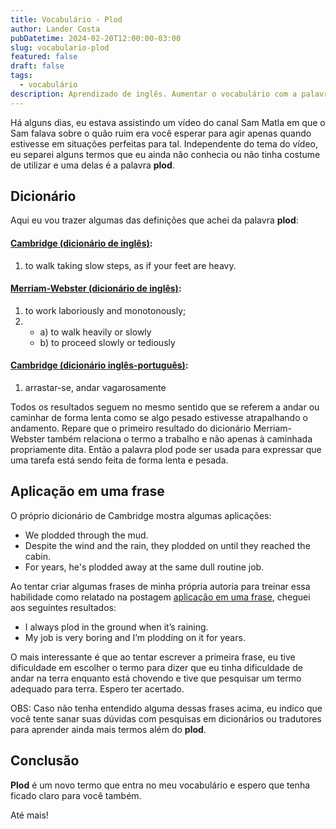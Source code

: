 ```yaml
---
title: Vocabulário - Plod
author: Lander Costa
pubDatetime: 2024-02-20T12:00:00-03:00
slug: vocabulario-plod
featured: false
draft: false
tags:
  - vocabulário
description: Aprendizado de inglês. Aumentar o vocabulário com a palavra plod.
---
```


Há alguns dias, eu estava assistindo um vídeo do canal Sam Matla em que o Sam falava sobre o quão ruim era você esperar para agir apenas quando estivesse em situações perfeitas para tal. Independente do tema do vídeo, eu separei alguns termos que eu ainda não conhecia ou não tinha costume de utilizar e uma delas é a palavra **plod**.

## Dicionário
Aqui eu vou trazer algumas das definições que achei da palavra **plod**:

#### [Cambridge (dicionário de inglês)](https://dictionary.cambridge.org/dictionary/english/plod):
1. to walk taking slow steps, as if your feet are heavy.

#### [Merriam-Webster (dicionário de inglês)](https://www.merriam-webster.com/dictionary/plod):
1. to work laboriously and monotonously;
2. - a) to walk heavily or slowly
   - b) to proceed slowly or tediously

#### [Cambridge (dicionário inglês-português)](https://dictionary.cambridge.org/pt/dicionario/ingles-portugues/plod):
1. arrastar-se, andar vagarosamente

Todos os resultados seguem no mesmo sentido que se referem a andar ou caminhar de forma lenta como se algo pesado estivesse atrapalhando o andamento. Repare que o primeiro resultado do dicionário Merriam-Webster também relaciona o termo a trabalho e não apenas à caminhada propriamente dita. Então a palavra plod pode ser usada para expressar que uma tarefa está sendo feita de forma lenta e pesada.

## Aplicação em uma frase
O próprio dicionário de Cambridge mostra algumas aplicações:
- We plodded through the mud.
- Despite the wind and the rain, they plodded on until they reached the cabin.
- For years, he's plodded away at the same dull routine job.

Ao tentar criar algumas frases de minha própria autoria para treinar essa habilidade como relatado na postagem [aplicação em uma frase](./aplicacao-em-uma-frase/), cheguei aos seguintes resultados:
- I always plod in the ground when it’s raining.
- My job is very boring and I’m plodding on it for years.

O mais interessante é que ao tentar escrever a primeira frase, eu tive dificuldade em escolher o termo para dizer que eu tinha dificuldade de andar na terra enquanto está chovendo e tive que pesquisar um termo adequado para terra. Espero ter acertado.

OBS: Caso não tenha entendido alguma dessas frases acima, eu indico que você tente sanar suas dúvidas com pesquisas em dicionários ou tradutores para aprender ainda mais termos além do **plod**.

## Conclusão
**Plod** é um novo termo que entra no meu vocabulário e espero que tenha ficado claro para você também.

Até mais!



